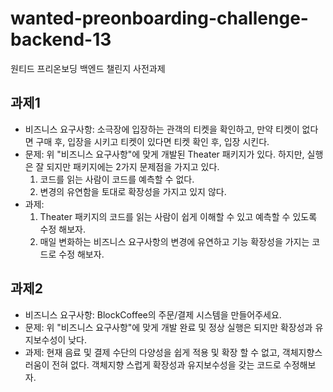 # wanted-preonboarding-challenge-backend-13
원티드 프리온보딩 백엔드 챌린지 사전과제

## 과제1
- 비즈니스 요구사항: 소극장에 입장하는 관객의 티켓을 확인하고, 만약 티켓이 없다면 구매 후, 입장을 시키고 티켓이 있다면 티켓 확인 후, 입장 시킨다.
- 문제: 위 "비즈니스 요구사항"에 맞게 개발된 Theater 패키지가 있다. 하지만, 실행은 잘 되지만 패키지에는 2가지 문제점을 가지고 있다.
    1. 코드를 읽는 사람이 코드를 예측할 수 없다.
    2. 변경의 유연함을 토대로 확장성을 가지고 있지 않다.
- 과제:
    1. Theater 패키지의 코드를 읽는 사람이 쉽게 이해할 수 있고 예측할 수 있도록 수정 해보자.
    2. 매일 변화하는 비즈니스 요구사항의 변경에 유연하고 기능 확장성을 가지는 코드로 수정 해보자.
  
## 과제2
- 비즈니스 요구사항: BlockCoffee의 주문/결제 시스템을 만들어주세요.
- 문제: 위 "비즈니스 요구사항"에 맞게 개발 완료 및 정상 실행은 되지만 확장성과 유지보수성이 낮다.
- 과제: 현재 음료 및 결제 수단의 다양성을 쉽게 적용 및 확장 할 수 없고, 객체지향스러움이 전혀 없다. 객체지향 스럽게 확장성과 유지보수성을 갖는 코드로 수정해보자.

